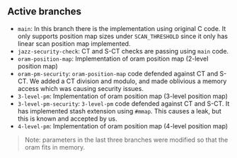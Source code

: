 ## Active branches
- `main`: In this branch there is the implementation using original C code. It only supports position map sizes under `SCAN_THRESHOLD` since it only has linear scan position map implemented.
- `jazz-security-check`: CT and S-CT checks are passing using `main` code.
- `oram-position-map`: Implementation of oram position map (2-level position map)
- `oram-pm-security`: `oram-position-map` code defended against CT and S-CT. We added a CT division and modulo, and made oblivious a memory access which was causing security issues.
- `3-level-pm`: Implementation of oram position map (3-level position map)
- `3-level-pm-security`: `3-level-pm` code defended against CT and S-CT. It has implemented stash extension using `#mmap`. This causes a leak, but this is known and accepted by us.
- `4-level-pm`: Implementation of oram position map (4-level position map)

> Note: parameters in the last three branches were modified so that the oram fits in memory.
